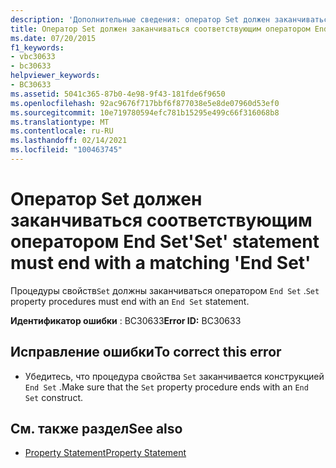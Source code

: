 ```yaml
---
description: 'Дополнительные сведения: оператор Set должен заканчиваться соответствующим оператором End Set'
title: Оператор Set должен заканчиваться соответствующим оператором End Set
ms.date: 07/20/2015
f1_keywords:
- vbc30633
- bc30633
helpviewer_keywords:
- BC30633
ms.assetid: 5041c365-87b0-4e98-9f43-181fde6f9650
ms.openlocfilehash: 92ac9676f717bbf6f877038e5e8de07960d53ef0
ms.sourcegitcommit: 10e719780594efc781b15295e499c66f316068b8
ms.translationtype: MT
ms.contentlocale: ru-RU
ms.lasthandoff: 02/14/2021
ms.locfileid: "100463745"
---
```

# <a name="set-statement-must-end-with-a-matching-end-set"></a><span data-ttu-id="e14fd-103">Оператор Set должен заканчиваться соответствующим оператором End Set</span><span class="sxs-lookup"><span data-stu-id="e14fd-103">'Set' statement must end with a matching 'End Set'</span></span>

<span data-ttu-id="e14fd-104">Процедуры свойств`Set` должны заканчиваться оператором `End Set` .</span><span class="sxs-lookup"><span data-stu-id="e14fd-104">`Set` property procedures must end with an `End Set` statement.</span></span>  
  
 <span data-ttu-id="e14fd-105">**Идентификатор ошибки** : BC30633</span><span class="sxs-lookup"><span data-stu-id="e14fd-105">**Error ID:** BC30633</span></span>  
  
## <a name="to-correct-this-error"></a><span data-ttu-id="e14fd-106">Исправление ошибки</span><span class="sxs-lookup"><span data-stu-id="e14fd-106">To correct this error</span></span>  
  
- <span data-ttu-id="e14fd-107">Убедитесь, что процедура свойства `Set` заканчивается конструкцией `End Set` .</span><span class="sxs-lookup"><span data-stu-id="e14fd-107">Make sure that the `Set` property procedure ends with an `End Set` construct.</span></span>  
  
## <a name="see-also"></a><span data-ttu-id="e14fd-108">См. также раздел</span><span class="sxs-lookup"><span data-stu-id="e14fd-108">See also</span></span>

- [<span data-ttu-id="e14fd-109">Property Statement</span><span class="sxs-lookup"><span data-stu-id="e14fd-109">Property Statement</span></span>](../language-reference/statements/property-statement.md)
